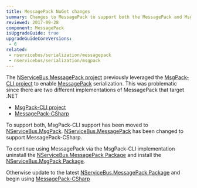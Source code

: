 ```yaml
---
title: MessagePack NuGet changes
summary: Changes to MessagePack to support both the MessagePack and MsgPack.Cli NuGet packages.
reviewed: 2017-09-28
component: MessagePack
isUpgradeGuide: true
upgradeGuideCoreVersions:
 - 6
related:
 - nservicebus/serialization/messagepack
 - nservicebus/serialization/msgpack
---
```


The [NServiceBus.MessagePack project](https://github.com/SimonCropp/NServiceBus.MessagePack) previously leveraged the [MsgPack-CLI project](https://github.com/msgpack/msgpack-cli) to enable [MessagePack](http://msgpack.org/) serialization. This was problematic since there are two different implementations of MessagePack that target .NET

 * [MsgPack-CLI project](https://github.com/msgpack/msgpack-cli)
 * [MessagePack-CSharp](https://github.com/neuecc/MessagePack-CSharp)

To support both, MsgPack-CLI support has been moved to [NServiceBus.MsgPack](https://github.com/SimonCropp/NServiceBus.MsgPack). [NServiceBus.MessagePack](https://github.com/SimonCropp/NServiceBus.MessagePack) has been changed to support MessagePack-CSharp.

To continue using MessagePack via the MsgPack-CLI implementation uninstall the [NServiceBus.MessagePack Package](https://www.nuget.org/packages/NServiceBus.MessagePack/) and install the [NServiceBus.MsgPack Package](https://www.nuget.org/packages/NServiceBus.MsgPack/).

Otherwise update to the latest [NServiceBus.MessagePack Package](https://www.nuget.org/packages/NServiceBus.MessagePack/) and begin using [MessagePack-CSharp](https://github.com/neuecc/MessagePack-CSharp)